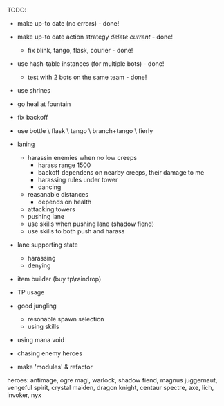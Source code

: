 
TODO:
  - make up-to date (no errors) - done!
  - make up-to date action strategy *delete current*  - done!
    - fix blink, tango, flask, courier - done!
  - use hash-table instances (for multiple bots) - done!
    - test with 2 bots on the same team - done!

  - use shrines
  - go heal at fountain
  - fix backoff
  - use bottle \ flask \ tango \ branch+tango \ fierly

  - laning
      - harassin enemies when no low creeps
        - harass range 1500
        - backoff dependens on nearby creeps, their damage to me
        - harassing rules under tower
        - dancing
      - reasanable distances
        - depends on health
      - attacking towers
      - pushing lane
      - use skills when pushing lane (shadow fiend)
      - use skills to both push and harass

  - lane supporting state
    - harassing
    - denying

  - item builder (buy tp\raindrop)
  - TP usage
  
  - good jungling
    - resonable spawn selection
    - using skills
    
  - using mana void
  - chasing enemy heroes

  - make 'modules' & refactor

heroes:
  antimage, ogre magi, warlock, shadow fiend, magnus
  juggernaut, vengeful spirit, crystal maiden, dragon knight, centaur
  spectre, axe, lich, invoker, nyx